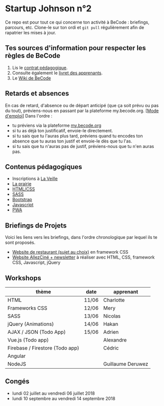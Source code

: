 # Startup Johnson n°2

Ce repo est pour tout ce qui concerne ton activité à BeCode : briefings, parcours, etc.
Clone-le sur ton ordi et `git pull` régulièrement afin de rapatrier les mises à jour.

## Tes sources d'information pour respecter les règles de BeCode

1. Lis le [contrat pédagogique](../../../BeCode/blob/master/contratpedagogique.md).
1. Consulte également le [livret des apprenants](./livret-daccueil-apprenant.pdf).
1. Le [Wiki de BeCode](https://github.com/becodeorg/BeCode/wiki)

## Retards et absences

En cas de retard, d'absence ou de départ anticipé (que ça soit prévu ou pas du tout), préviens-nous en passant par la plateforme my.becode.org. [[Mode d'emploi](https://github.com/becodeorg/BeCode/blob/master/procedure-mybecode.md)]
Dans l'ordre :
- tu préviens via la plateforme [my.becode.org](https://my.becode.org)
- si tu as déjà ton justificatif, envoie-le directement.
- si tu sais que tu l'auras plus tard, préviens quand tu encodes ton absence que tu auras ton justif et envoie-le dès que tu l'as.
- si tu sais que tu n'auras pas de justif, préviens-nous que tu n'en auras pas.

## Contenus pédagogiques

- Inscriptions à [La Veille](https://github.com/becodeorg/la-veille)
- [La prairie](./01-La-prairie)
- [HTML/CSS](./02-HTML-CSS)
- [SASS](./02.5-SASS)
- [Bootstrap](./03-Bootstrap)
- [Javascript](./04-Javascript)
- [PWA](./13-PWA)

## Briefings de Projets
Voici les liens vers les briefings, dans l'ordre chronologique par lequel ils te sont proposés.

- [Website de restaurant (sujet au choix)](./projets/Restaurant_Bootstrap) en framework CSS
- [Website AllezCiné + newsletter](./projets/AllezCine) à réaliser avec HTML, CSS, framework CSS, Javascript, jQuery

## Workshops
| thème | date | apprenant |
|---|---|---|
| HTML | 11/06 | Charlotte |
| Frameworks CSS | 12/06 | Mery |
| SASS | 13/06 | Nicolas |
| jQuery (Animations) | 14/06 | Hakan |
| AJAX / JSON (Todo App) | 15/06 | Adrien |
| Vue.js (Todo app) | | Alexandre|
| Firebase / Firestore (Todo app) | | Cédric |
| Angular | | |
| NodeJS | | Guillaume Deruwez |

## Congés
- lundi 02 juillet au vendredi 06 juillet 2018
- lundi 10 septembre au vendredi 14 septembre 2018
